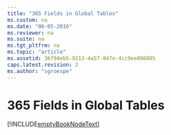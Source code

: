 ```yaml
---
title: "365 Fields in Global Tables"
ms.custom: na
ms.date: "06-05-2016"
ms.reviewer: na
ms.suite: na
ms.tgt_pltfrm: na
ms.topic: "article"
ms.assetid: 36f94eb5-9213-4a57-847e-4cc9ee890885
caps.latest.revision: 2
ms.author: "sgroespe"
---
```

# 365 Fields in Global Tables
[!INCLUDE[emptyBookNodeText](../../Finance/includes/emptybooknodetext_md.md)]